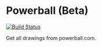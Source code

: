 # Powerball (Beta)

[![Build Status](https://travis-ci.org/paulboco/powerball.svg?branch=file-handler)](https://travis-ci.org/paulboco/powerball)

Get all drawings from powerball.com.
